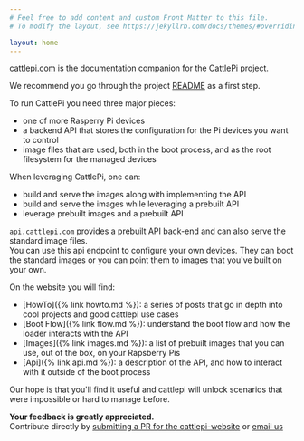 ```yaml
---
# Feel free to add content and custom Front Matter to this file.
# To modify the layout, see https://jekyllrb.com/docs/themes/#overriding-theme-defaults

layout: home
---
```


[cattlepi.com](https://cattlepi.com) is the documentation companion for the [CattlePi](https://github.com/cattlepi/cattlepi) project.

We recommend you go through the project [README](https://github.com/cattlepi/cattlepi/blob/master/README.md) as a first step. 

To run CattlePi you need three major pieces:
 * one of more Rasperry Pi devices
 * a backend API that stores the configuration for the Pi devices you want to control
 * image files that are used, both in the boot process, and as the root filesystem for the managed devices

When leveraging CattlePi, one can:
 * build and serve the images along with implementing the API
 * build and serve the images while leveraging a prebuilt API
 * leverage prebuilt images and a prebuilt API

 `api.cattlepi.com` provides a prebuilt API back-end and can also serve the standard image files.  
 You can use this api endpoint to configure your own devices. They can boot the standard images or you can point them to images that you've built on your own. 
 
 On the website you will find:
  * [HowTo]({% link howto.md %}): a series of posts that go in depth into cool projects and good cattlepi use cases
  * [Boot Flow]({% link flow.md %}): understand the boot flow and how the loader interacts with the API 
  * [Images]({% link images.md %}): a list of prebuilt images that you can use, out of the box, on your Rapsberry Pis
  * [Api]({% link api.md %}): a description of the API, and how to interact with it outside of the boot process

Our hope is that you'll find it useful and cattlepi will unlock scenarios that were impossible or hard to manage before.

**Your feedback is greatly appreciated.**  
Contribute directly by [submitting a PR for the cattlepi-website](https://github.com/cattlepi/cattlepi-website) or [email us](mailto:hello@cattlepi.com)